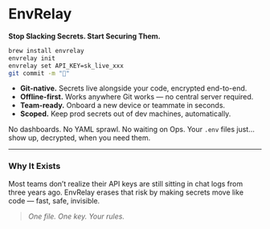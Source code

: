 # **EnvRelay**

**Stop Slacking Secrets. Start Securing Them.**

```bash
brew install envrelay
envrelay init
envrelay set API_KEY=sk_live_xxx
git commit -m "🔐"
```

* **Git-native.** Secrets live alongside your code, encrypted end-to-end.
* **Offline-first.** Works anywhere Git works — no central server required.
* **Team-ready.** Onboard a new device or teammate in seconds.
* **Scoped.** Keep prod secrets out of dev machines, automatically.

No dashboards. No YAML sprawl. No waiting on Ops.
Your `.env` files just… show up, decrypted, when you need them.

---

### Why It Exists

Most teams don’t realize their API keys are still sitting in chat logs from three years ago.
EnvRelay erases that risk by making secrets move like code — fast, safe, invisible.

> *One file. One key. Your rules.*
